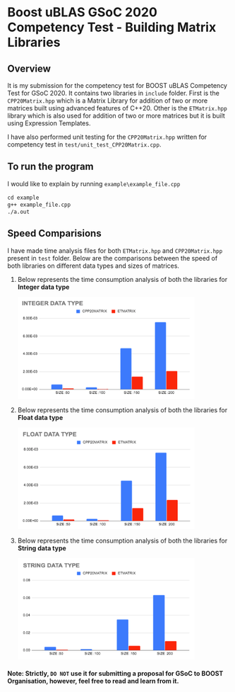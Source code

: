 # Boost uBLAS GSoC 2020 Competency Test - Building Matrix Libraries

## Overview

It is my submission for the competency test for BOOST uBLAS Competency Test for GSoC 2020. It contains two libraries in `include` folder. First is the `CPP20Matrix.hpp` which is a Matrix Library for addition of two or more matrices built using advanced features of C++20. Other is the `ETMatrix.hpp` library which is also used for addition of two or more matrices but it is built using Expression Templates.

I have also performed unit testing for the `CPP20Matrix.hpp` written for competency test in `test/unit_test_CPP20Matrix.cpp`.

## To run the program

I would like to explain by running `example\example_file.cpp`

```
cd example
g++ example_file.cpp
./a.out
```

## Speed Comparisions

I have made time analysis files for both `ETMatrix.hpp` and `CPP20Matrix.hpp` present in `test` folder. Below are the comparisons between the speed of both libraries on different data types and sizes of matrices.

1)  Below represents the time consumption analysis of both the libraries for **Integer data type**
    
    <img src="images/int_comp.png" width="400" height="230" />

2)  Below represents the time consumption analysis of both the libraries for **Float data type**
    
    <img src="images/float_comp.png" width="400" height="230" />
   
3)  Below represents the time consumption analysis of both the libraries for **String data type**
    
    <img src="images/string_comp.png" width="400" height="230" />

#### Note: Strictly, ``DO NOT`` use it for submitting a proposal for GSoC to BOOST Organisation, however, feel free to read and learn from it.
